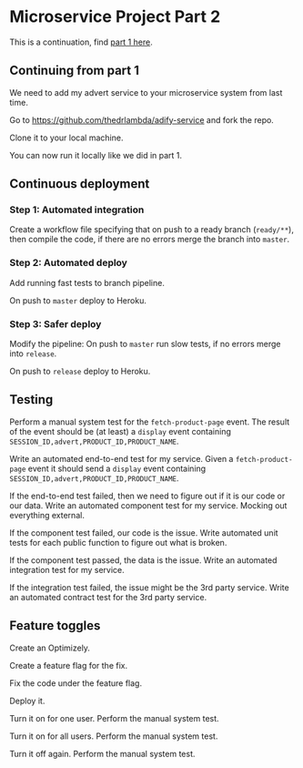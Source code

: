 # Microservice Project Part 2

This is a continuation, find [part 1 here](https://github.com/thedrlambda/java-microservices-project).

## Continuing from part 1
We need to add my advert service to your microservice system from last time.

Go to https://github.com/thedrlambda/adify-service and fork the repo.

Clone it to your local machine.

You can now run it locally like we did in part 1.

## Continuous deployment

### Step 1: Automated integration
Create a workflow file specifying that on push to a ready branch (`ready/**`), then compile the code, if there are no errors merge the branch into `master`.

### Step 2: Automated deploy

Add running fast tests to branch pipeline.

On push to `master` deploy to Heroku.

### Step 3: Safer deploy

Modify the pipeline: On push to `master` run slow tests, if no errors merge into `release`.

On push to `release` deploy to Heroku.

## Testing

Perform a manual system test for the `fetch-product-page` event. The result of the event should be (at least) a `display` event containing `SESSION_ID,advert,PRODUCT_ID,PRODUCT_NAME`.

Write an automated end-to-end test for my service. Given a `fetch-product-page` event it should send a `display` event containing `SESSION_ID,advert,PRODUCT_ID,PRODUCT_NAME`.

If the end-to-end test failed, then we need to figure out if it is our code or our data. Write an automated component test for my service. Mocking out everything external.

If the component test failed, our code is the issue. Write automated unit tests for each public function to figure out what is broken.

If the component test passed, the data is the issue. Write an automated integration test for my service.

If the integration test failed, the issue might be the 3rd party service. Write an automated contract test for the 3rd party service.

## Feature toggles

Create an Optimizely.

Create a feature flag for the fix.

Fix the code under the feature flag.

Deploy it.

Turn it on for one user. Perform the manual system test.

Turn it on for all users. Perform the manual system test.

Turn it off again. Perform the manual system test.
